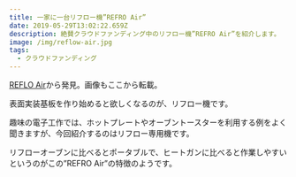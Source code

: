 ```yaml
---
title: 一家に一台リフロー機”REFRO Air”
date: 2019-05-29T13:02:22.659Z
description: 絶賛クラウドファンディング中のリフロー機”REFRO Air”を紹介します。
image: /img/reflow-air.jpg
tags:
  - クラウドファンディング
---
```

[REFLO Air](https://www.crowdsupply.com/magicbox/refloair)から発見。画像もここから転載。

表面実装基板を作り始めると欲しくなるのが、リフロー機です。

趣味の電子工作では、ホットプレートやオーブントースターを利用する例をよく聞きますが、今回紹介するのはリフロー専用機です。

リフローオーブンに比べるとポータブルで、ヒートガンに比べると作業しやすいというのがこの”REFRO Air”の特徴のようです。

